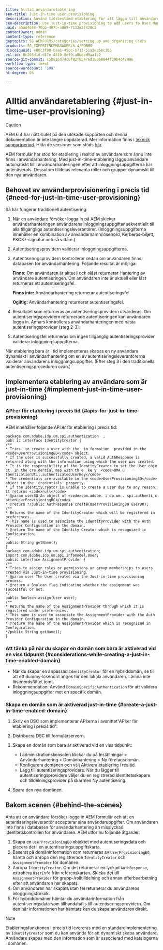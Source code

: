```yaml
---
title: Alltid användaretablering
seo-title: Just-in-time user provisioning
description: Använd tidsbestämd etablering för att lägga till användare i användarhantering efter lyckad autentisering och tilldela dynamiskt relevanta roller och grupper till den nya användaren.
seo-description: Use just-in-time provisioning to add users to User Management after successfull authentication and dynamically assign relevant roles and groups to the new user.
uuid: a5ad4698-70bb-487b-a069-7133e2f420c2
contentOwner: admin
content-type: reference
geptopics: SG_AEMFORMS/categories/setting_up_and_organizing_users
products: SG_EXPERIENCEMANAGER/6.4/FORMS
discoiquuid: e80c3f98-baa1-45bc-b713-51a2eb5ec165
exl-id: 8c205d1d-d17e-4810-8ef9-a8bdcd9aa1c2
source-git-commit: c5b816d74c6f02f85476d16868844f39b4c47996
workflow-type: tm+mt
source-wordcount: '609'
ht-degree: 0%

---
```


# Alltid användaretablering {#just-in-time-user-provisioning}

>[!CAUTION]
>
>AEM 6.4 har nått slutet på den utökade supporten och denna dokumentation är inte längre uppdaterad. Mer information finns i [teknisk supportperiod](https://helpx.adobe.com/support/programs/eol-matrix.html). Hitta de versioner som stöds [här](https://experienceleague.adobe.com/docs/).

AEM formulär har stöd för etablering i realtid av användare som ännu inte finns i användarhantering. Med just-in-time-etablering läggs användare automatiskt till i användarhanteringen efter att inloggningsuppgifterna har autentiserats. Dessutom tilldelas relevanta roller och grupper dynamiskt till den nya användaren.

## Behovet av användarprovisionering i precis tid {#need-for-just-in-time-user-provisioning}

Så här fungerar traditionell autentisering:

1. När en användare försöker logga in på AEM skickar användarhanteringen användarens inloggningsuppgifter sekventiellt till alla tillgängliga autentiseringsleverantörer. (Inloggningsuppgifterna innehåller en kombination av användarnamn/lösenord, Kerberos-biljett, PKCS7-signatur och så vidare.)
1. Autentiseringsprovidern validerar inloggningsuppgifterna.
1. Autentiseringsprovidern kontrollerar sedan om användaren finns i databasen för användarhantering. Följande resultat är möjliga:

   **Finns:** Om användaren är aktuell och olåst returnerar Hantering av användare autentiseringen. Om användaren inte är aktuell eller låst returneras ett autentiseringsfel.

   **Finns inte:** Användarhantering returnerar autentiseringsfel.

   **Ogiltig:** Användarhantering returnerar autentiseringsfel.

1. Resultatet som returneras av autentiseringsprovidern utvärderas. Om autentiseringsprovidern returnerade autentiseringen kan användaren logga in. Annars kontrolleras användarhanteringen med nästa autentiseringsprovider (steg 2-3).
1. Autentiseringsfel returneras om ingen tillgänglig autentiseringsprovider validerar inloggningsuppgifterna.

När etablering bara är i tid implementeras skapas en ny användare dynamiskt i användarhantering om en av autentiseringsleverantörerna validerar användarens inloggningsuppgifter. (Efter steg 3 i den traditionella autentiseringsproceduren ovan.)

## Implementera etablering av användare som är just-in-time {#implement-just-in-time-user-provisioning}

### API:er för etablering i precis tid {#apis-for-just-in-time-provisioning}

AEM innehåller följande API:er för etablering i precis tid:

```as3
package com.adobe.idp.um.spi.authentication  ; 
publ ic interface IdentityCreator { 
/** 
* Tries  to create a user with the  in formation  provided in the <code>UserProvisioningBO</code> object. 
* If the user is successfully created, a valid AuthResponse is returned along with the information using which the user was created. 
* It is the responsibility of the IdentityCreator to set the User obje ct  in the cre dential map with th e  ke y  <code>UMA u thenticationUtil.authenticatedUserKey</code> 
* The credentials are available in the <code>UserProvisioningBO</code> object in the 'credentials' property. 
* If the IdentityCreator is unable to create a user due to any reason, it returns <code>null</code> 
* @param userBO An object of <code>com.adobe. i dp.um . spi.authenti c ationUserProvisioningBO</code> 
* @return */public AuthResponse create(UserProvisioningBO userBO); 
/** 
* Returns the name of the IdentityCreator which will be registered in preferences. 
* This name is used to associate the IdentityProvider with the Auth Provider Configuration in the domain. 
* @return The name of the Identity Creator which is recognized in Configuration. 
*/ 
public String getName(); 
} 
package com.adobe.idp.um.spi.authentication; 
import com.adobe.idp.um.api.infomodel.User; 
public interface AssignmentProvider { 
/** 
* Tries to assign roles or permissions or group memberships to users created via Just-in-time provisioning. 
* @param user The User created via the Just-in-time provisioning process. 
* @return a Boolean flag indicating whether the assignment was successful or not. 
*/ 
public Boolean assign(User user); 
/** 
* Returns the name of the AssignmentProvider through which it is registered under preferences. 
* This name is used to associate the AssignmentProvider with the Auth Provider Configuration in the domain. 
* @return The name of the AssignmentProvider which is recognized in Configuration. 
*/public String getName(); 
}
```

### Att tänka på när du skapar en domän som bara är aktiverad vid en viss tidpunkt {#considerations-while-creating-a-just-in-time-enabled-domain}

* När du skapar en anpassad `IdentityCreator` för en hybriddomän, se till att ett dummy-lösenord anges för den lokala användaren. Lämna inte lösenordsfältet tomt.
* Rekommendation: Använd `DomainSpecificAuthentication` för att validera inloggningsuppgifter mot en specifik domän.

### Skapa en domän som är aktiverad just-in-time {#create-a-just-in-time-enabled-domain}

1. Skriv en DSC som implementerar API:erna i avsnittet&quot;API:er för etablering i precis tid&quot;.
1. Distribuera DSC till formulärservern.
1. Skapa en domän som bara är aktiverad vid en viss tidpunkt:

   * I administrationskonsolen klickar du på Inställningar > Användarhantering > Domänhantering > Ny företagsdomän.
   * Konfigurera domänen och välj Aktivera etablering i realtid. <!--Fix broken link (See Setting up and managing domains).-->
   * Lägg till autentiseringsproviders. När du lägger till autentiseringsproviders väljer du en registrerad identitetsskapare och tilldelningsprovider på skärmen Ny autentisering.

1. Spara den nya domänen.

## Bakom scenen {#behind-the-scenes}

Anta att en användare försöker logga in AEM formulär och att en autentiseringsleverantör accepterar sina användaruppgifter. Om användaren inte finns i databasen för användarhantering än misslyckas identitetskontrollen för användaren. AEM utför nu följande åtgärder:

1. Skapa en `UserProvisioningBO` objektet med autentiseringsdata och placera det i en autentiseringsuppgiftskarta.
1. Baserat på domäninformation som returneras av `UserProvisioningBO`, hämta och anropa den registrerade `IdentityCreator` och `AssignmentProvider` för domänen.
1. Anropa `IdentityCreator`. Om det returnerar en lyckad `AuthResponse`, extrahera `UserInfo` från referenskartan. Skicka det till `AssignmentProvider` för grupp-/rolltilldelning och annan efterbearbetning efter att användaren har skapats.
1. Om användaren har skapats utan fel returnerar du användarens inloggningsförsök.
1. För hybriddomäner hämtar du användarinformation från autentiseringsdata som tillhandahålls till autentiseringsprovidern. Om den här informationen har hämtats kan du skapa användaren direkt.

>[!NOTE]
>
>Etableringsfunktionen i precis tid levereras med en standardimplementering av `IdentityCreator` som du kan använda för att dynamiskt skapa användare. Användare skapas med den information som är associerad med katalogerna i domänen.
